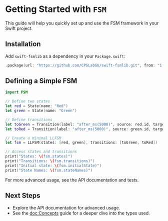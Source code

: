 # Getting Started with ``FSM``

This guide will help you quickly set up and use the FSM framework in your Swift project.

## Installation

Add `swift-fsmlib` as a dependency in your `Package.swift`:

```swift
.package(url: "https://github.com/CPSLabGU/swift-fsmlib.git", from: "1.0.0")
```

## Defining a Simple FSM

```swift
import FSM

// Define two states
let red = State(name: "Red")
let green = State(name: "Green")

// Define transitions
let toGreen = Transition(label: "after_ms(5000)", source: red.id, target: green.id)
let toRed = Transition(label: "after_ms(5000)", source: green.id, target: red.id)

// Create a minimal LLFSM
let fsm = LLFSM(states: [red, green], transitions: [toGreen, toRed])

// Access states and transitions
print("States: \(fsm.states)")
print("Transitions: \(fsm.transitions)")
print("Initial state: \(fsm.initialState)")
print("State Names: \(fsm.stateNames)")
```

For more advanced usage, see the API documentation and tests.

## Next Steps

- Explore the API documentation for advanced usage.
- See the <doc:Concepts> guide for a deeper dive into the types used.
